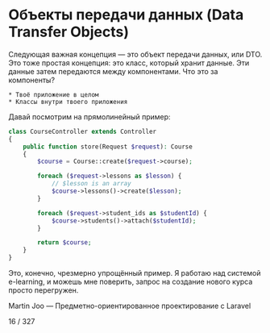 # Объекты передачи данных (Data Transfer Objects)

Следующая важная концепция — это объект передачи данных, или DTO. Это тоже простая концепция: это класс, который хранит данные. Эти данные затем передаются между компонентами. Что это за компоненты?

    * Твоё приложение в целом
    * Классы внутри твоего приложения

Давай посмотрим на прямолинейный пример:

```php
class CourseController extends Controller
{
    public function store(Request $request): Course
    {
        $course = Course::create($request->course);

        foreach ($request->lessons as $lesson) {
            // $lesson is an array
            $course->lessons()->create($lesson);
        }

        foreach ($request->student_ids as $studentId) {
            $course->students()->attach($studentId);
        }

        return $course;
    }
}
```

Это, конечно, чрезмерно упрощённый пример. Я работаю над системой e-learning, и можешь мне поверить, запрос на создание нового курса просто перегружен.


Martin Joo — Предметно-ориентированное проектирование с Laravel

16 / 327
